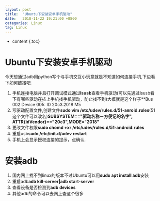 ```yaml
---
layout: post
title:  "Ubuntu下安装安卓手机驱动"
date:   2018-11-22 19:21:00 +0800
categories: Linux
tag: Linux
---
```


* content
{:toc}

# Ubuntu下安装安卓手机驱动

今天想通过adb用python写个与手机交互小玩意就是不知道如何连接手机,下边看下如何链接吧.

1. 手机连接电脑并且打开调试模式通过**lsusb**查看手机驱动(可以先通过lsusb看下有哪些驱动在插上手机找手机驱动，防止找不到)大概就是这个样子**Bus 002 Device 005: ID 20c3:2018 M5
2. 写驱动配置文件,创建文件**sudo vim /etc/udev/rules.d/51-anroid.rules**(51这个文件可以改名)**SUBSYSTEM=="驱动名称－方便记的名字", ATTR{idVendor}=="20c3",MODE="2018"**
3. 更改文件权限**sudo chomd +xr /etc/udev/rules.d/51-android.rules**
4. 重启usb**sudo /etc/init.d/udev restart**
5. 手机上会显示授权连接的提示，点确认.

# 安装adb

1. 国内网上找不到linux的版本不过Ubuntu可以用**sudo apt install adb**安装
2. 重启adb**adb kill-server|adb start-server**
3. 查看设备是否检测到**adb devices**
4. 其他adb的命令可以去网上查这个很多